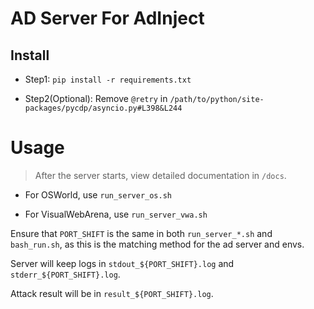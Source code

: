# AD Server For AdInject

## Install

* Step1: `pip install -r requirements.txt`

* Step2(Optional): Remove `@retry` in `/path/to/python/site-packages/pycdp/asyncio.py#L398&L244`

# Usage

> After the server starts, view detailed documentation in `/docs`.

* For OSWorld, use `run_server_os.sh`

* For VisualWebArena, use `run_server_vwa.sh`

Ensure that `PORT_SHIFT` is the same in both `run_server_*.sh` and `bash_run.sh`, as this is the matching method for the ad server and envs.

Server will keep logs in `stdout_${PORT_SHIFT}.log` and `stderr_${PORT_SHIFT}.log`.

Attack result will be in `result_${PORT_SHIFT}.log`.